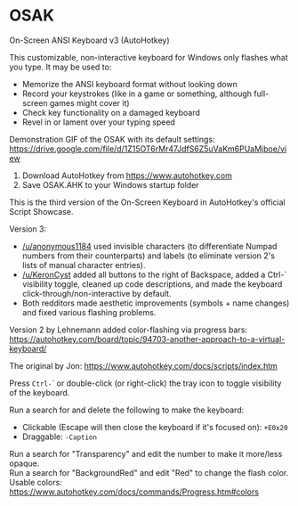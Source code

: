 # OSAK
On-Screen ANSI Keyboard v3 (AutoHotkey)

This customizable, non-interactive keyboard for Windows only flashes what you type. It may be used to:

* Memorize the ANSI keyboard format without looking down
* Record your keystrokes (like in a game or something, although full-screen games might cover it)
* Check key functionality on a damaged keyboard
* Revel in or lament over your typing speed

Demonstration GIF of the OSAK with its default settings:  
https://drive.google.com/file/d/1Z15OT6rMr47JdfS6Z5uVaKm6PUaMjboe/view

1. Download AutoHotkey from https://www.autohotkey.com
2. Save OSAK.AHK to your Windows startup folder

This is the third version of the On-Screen Keyboard in AutoHotkey's official Script Showcase.

Version 3:

* [/u/anonymous1184](https://www.reddit.com/user/anonymous1184) used invisible characters (to differentiate Numpad numbers from their counterparts) and labels (to eliminate version 2's lists of manual character entries).
* [/u/KeronCyst](https://www.reddit.com/user/KeronCyst) added all buttons to the right of Backspace, added a Ctrl-` visibility toggle, cleaned up code descriptions, and made the keyboard click-through/non-interactive by default.
* Both redditors made aesthetic improvements (symbols + name changes) and fixed various flashing problems.

Version 2 by Lehnemann added color-flashing via progress bars:
https://autohotkey.com/board/topic/94703-another-approach-to-a-virtual-keyboard/

The original by Jon: https://www.autohotkey.com/docs/scripts/index.htm

Press `Ctrl-`\` or double-click (or right-click) the tray icon to toggle visibility of the keyboard.

Run a search for and delete the following to make the keyboard:  

* Clickable (Escape will then close the keyboard if it's focused on): `+E0x20`
* Draggable: `-Caption`

Run a search for "Transparency" and edit the number to make it more/less opaque.  
Run a search for "BackgroundRed" and edit "Red" to change the flash color.  
Usable colors: https://www.autohotkey.com/docs/commands/Progress.htm#colors

